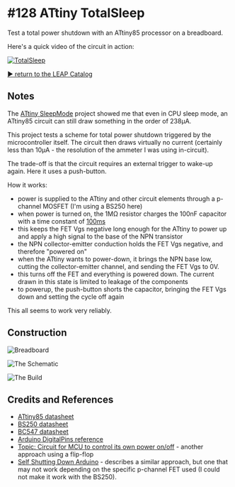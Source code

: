 # #128 ATtiny TotalSleep

Test a total power shutdown with an ATtiny85 processor on a breadboard.

Here's a quick video of the circuit in action:

[![TotalSleep](https://img.youtube.com/vi/Id6DoiL4zDo/0.jpg)](https://www.youtube.com/watch?v=Id6DoiL4zDo)

[:arrow_forward: return to the LEAP Catalog](https://leap.tardate.com)

## Notes

The [ATtiny SleepMode](../SleepMode) project showed me that even in CPU sleep mode, an ATtiny85 circuit can
still draw something in the order of 238µA.

This project tests a scheme for total power shutdown triggered by the microcontroller itself.
The circuit then draws virtually no current (certainly less than 10µA - the resolution of the ammeter I was using in-circuit).

The trade-off is that the circuit requires an external trigger to wake-up again. Here it uses a push-button.

How it works:
* power is supplied to the ATtiny and other circuit elements through a p-channel MOSFET (I'm using a BS250 here)
* when power is turned on, the 1MΩ resistor charges the 100nF capacitor with a time constant of [100ms](https://www.wolframalpha.com/input/?i=1M%CE%A9*100nF)
* this keeps the FET Vgs negative long enough for the ATtiny to power up and apply a high signal to the base of the NPN transistor
* the NPN collector-emitter conduction holds the FET Vgs negative, and therefore "powered on"
* when the ATtiny wants to power-down, it brings the NPN base low, cutting the collector-emitter channel, and sending the FET Vgs to 0V.
* this turns off the FET and everything is powered down. The current drawn in this state is limited to leakage of the components
* to powerup, the push-button shorts the capacitor, bringing the FET Vgs down and setting the cycle off again

This all seems to work very reliably.

## Construction

![Breadboard](./assets/TotalSleep_bb.jpg?raw=true)

![The Schematic](./assets/TotalSleep_schematic.jpg?raw=true)

![The Build](./assets/TotalSleep_build.jpg?raw=true)

## Credits and References
* [ATtiny85 datasheet](http://www.atmel.com/devices/ATTINY85.aspx)
* [BS250 datasheet](https://www.futurlec.com/Transistors/BS250.shtml)
* [BC547 datasheet](https://www.futurlec.com/Transistors/BC547.shtml)
* [Arduino DigitalPins reference](https://www.arduino.cc/en/Tutorial/DigitalPins)
* [Topic: Circuit for MCU to control its own power on/off](http://forum.arduino.cc/index.php?topic=118504.0) - another approach using a flip-flop
* [Self Shutting Down Arduino](http://letsmakerobots.com/content/self-shutting-down-arduino-or-any-other-microcontroller-matter) - describes a similar approach, but one that may not work depending on the specific p-channel FET used (I could not make it work with the BS250).
